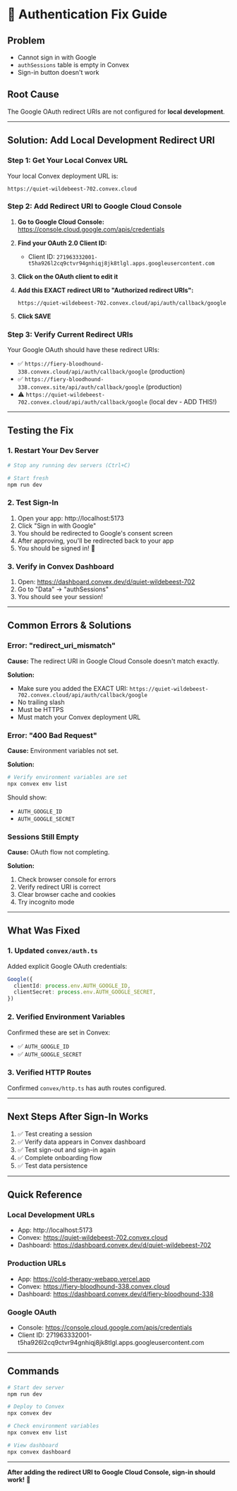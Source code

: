 # 🔧 Authentication Fix Guide

## Problem
- Cannot sign in with Google
- `authSessions` table is empty in Convex
- Sign-in button doesn't work

## Root Cause
The Google OAuth redirect URIs are not configured for **local development**.

---

## Solution: Add Local Development Redirect URI

### **Step 1: Get Your Local Convex URL**

Your local Convex deployment URL is:
```
https://quiet-wildebeest-702.convex.cloud
```

### **Step 2: Add Redirect URI to Google Cloud Console**

1. **Go to Google Cloud Console:**
   https://console.cloud.google.com/apis/credentials

2. **Find your OAuth 2.0 Client ID:**
   - Client ID: `271963332001-t5ha926l2cq9ctvr94gnhiqj8jk8tlgl.apps.googleusercontent.com`

3. **Click on the OAuth client to edit it**

4. **Add this EXACT redirect URI to "Authorized redirect URIs":**
   ```
   https://quiet-wildebeest-702.convex.cloud/api/auth/callback/google
   ```

5. **Click SAVE**

### **Step 3: Verify Current Redirect URIs**

Your Google OAuth should have these redirect URIs:
- ✅ `https://fiery-bloodhound-338.convex.cloud/api/auth/callback/google` (production)
- ✅ `https://fiery-bloodhound-338.convex.site/api/auth/callback/google` (production)
- ⚠️ `https://quiet-wildebeest-702.convex.cloud/api/auth/callback/google` (local dev - ADD THIS!)

---

## Testing the Fix

### **1. Restart Your Dev Server**

```bash
# Stop any running dev servers (Ctrl+C)

# Start fresh
npm run dev
```

### **2. Test Sign-In**

1. Open your app: http://localhost:5173
2. Click "Sign in with Google"
3. You should be redirected to Google's consent screen
4. After approving, you'll be redirected back to your app
5. You should be signed in! 🎉

### **3. Verify in Convex Dashboard**

1. Open: https://dashboard.convex.dev/d/quiet-wildebeest-702
2. Go to "Data" → "authSessions"
3. You should see your session!

---

## Common Errors & Solutions

### **Error: "redirect_uri_mismatch"**

**Cause:** The redirect URI in Google Cloud Console doesn't match exactly.

**Solution:**
- Make sure you added the EXACT URI: `https://quiet-wildebeest-702.convex.cloud/api/auth/callback/google`
- No trailing slash
- Must be HTTPS
- Must match your Convex deployment URL

### **Error: "400 Bad Request"**

**Cause:** Environment variables not set.

**Solution:**
```bash
# Verify environment variables are set
npx convex env list
```

Should show:
- `AUTH_GOOGLE_ID`
- `AUTH_GOOGLE_SECRET`

### **Sessions Still Empty**

**Cause:** OAuth flow not completing.

**Solution:**
1. Check browser console for errors
2. Verify redirect URI is correct
3. Clear browser cache and cookies
4. Try incognito mode

---

## What Was Fixed

### **1. Updated `convex/auth.ts`**
Added explicit Google OAuth credentials:
```typescript
Google({
  clientId: process.env.AUTH_GOOGLE_ID,
  clientSecret: process.env.AUTH_GOOGLE_SECRET,
})
```

### **2. Verified Environment Variables**
Confirmed these are set in Convex:
- ✅ `AUTH_GOOGLE_ID`
- ✅ `AUTH_GOOGLE_SECRET`

### **3. Verified HTTP Routes**
Confirmed `convex/http.ts` has auth routes configured.

---

## Next Steps After Sign-In Works

1. ✅ Test creating a session
2. ✅ Verify data appears in Convex dashboard
3. ✅ Test sign-out and sign-in again
4. ✅ Complete onboarding flow
5. ✅ Test data persistence

---

## Quick Reference

### **Local Development URLs**
- App: http://localhost:5173
- Convex: https://quiet-wildebeest-702.convex.cloud
- Dashboard: https://dashboard.convex.dev/d/quiet-wildebeest-702

### **Production URLs**
- App: https://cold-therapy-webapp.vercel.app
- Convex: https://fiery-bloodhound-338.convex.cloud
- Dashboard: https://dashboard.convex.dev/d/fiery-bloodhound-338

### **Google OAuth**
- Console: https://console.cloud.google.com/apis/credentials
- Client ID: 271963332001-t5ha926l2cq9ctvr94gnhiqj8jk8tlgl.apps.googleusercontent.com

---

## Commands

```bash
# Start dev server
npm run dev

# Deploy to Convex
npx convex dev

# Check environment variables
npx convex env list

# View dashboard
npx convex dashboard
```

---

**After adding the redirect URI to Google Cloud Console, sign-in should work!** 🚀
